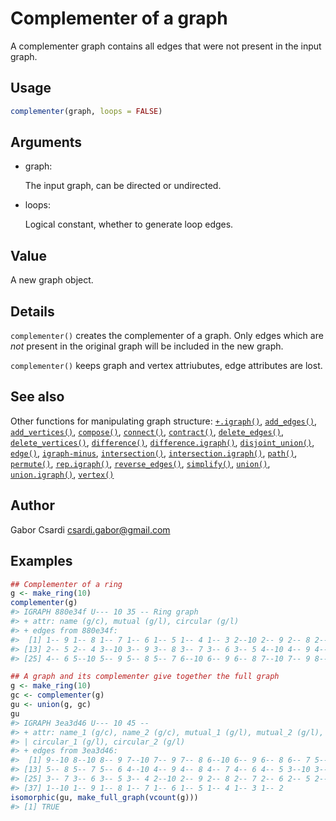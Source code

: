 # Complementer of a graph

A complementer graph contains all edges that were not present in the
input graph.

## Usage

``` r
complementer(graph, loops = FALSE)
```

## Arguments

- graph:

  The input graph, can be directed or undirected.

- loops:

  Logical constant, whether to generate loop edges.

## Value

A new graph object.

## Details

`complementer()` creates the complementer of a graph. Only edges which
are *not* present in the original graph will be included in the new
graph.

`complementer()` keeps graph and vertex attriubutes, edge attributes are
lost.

## See also

Other functions for manipulating graph structure:
[`+.igraph()`](https://r.igraph.org/reference/plus-.igraph.md),
[`add_edges()`](https://r.igraph.org/reference/add_edges.md),
[`add_vertices()`](https://r.igraph.org/reference/add_vertices.md),
[`compose()`](https://r.igraph.org/reference/compose.md),
[`connect()`](https://r.igraph.org/reference/ego.md),
[`contract()`](https://r.igraph.org/reference/contract.md),
[`delete_edges()`](https://r.igraph.org/reference/delete_edges.md),
[`delete_vertices()`](https://r.igraph.org/reference/delete_vertices.md),
[`difference()`](https://r.igraph.org/reference/difference.md),
[`difference.igraph()`](https://r.igraph.org/reference/difference.igraph.md),
[`disjoint_union()`](https://r.igraph.org/reference/disjoint_union.md),
[`edge()`](https://r.igraph.org/reference/edge.md),
[`igraph-minus`](https://r.igraph.org/reference/igraph-minus.md),
[`intersection()`](https://r.igraph.org/reference/intersection.md),
[`intersection.igraph()`](https://r.igraph.org/reference/intersection.igraph.md),
[`path()`](https://r.igraph.org/reference/path.md),
[`permute()`](https://r.igraph.org/reference/permute.md),
[`rep.igraph()`](https://r.igraph.org/reference/rep.igraph.md),
[`reverse_edges()`](https://r.igraph.org/reference/reverse_edges.md),
[`simplify()`](https://r.igraph.org/reference/simplify.md),
[`union()`](https://r.igraph.org/reference/union.md),
[`union.igraph()`](https://r.igraph.org/reference/union.igraph.md),
[`vertex()`](https://r.igraph.org/reference/vertex.md)

## Author

Gabor Csardi <csardi.gabor@gmail.com>

## Examples

``` r
## Complementer of a ring
g <- make_ring(10)
complementer(g)
#> IGRAPH 880e34f U--- 10 35 -- Ring graph
#> + attr: name (g/c), mutual (g/l), circular (g/l)
#> + edges from 880e34f:
#>  [1] 1-- 9 1-- 8 1-- 7 1-- 6 1-- 5 1-- 4 1-- 3 2--10 2-- 9 2-- 8 2-- 7 2-- 6
#> [13] 2-- 5 2-- 4 3--10 3-- 9 3-- 8 3-- 7 3-- 6 3-- 5 4--10 4-- 9 4-- 8 4-- 7
#> [25] 4-- 6 5--10 5-- 9 5-- 8 5-- 7 6--10 6-- 9 6-- 8 7--10 7-- 9 8--10

## A graph and its complementer give together the full graph
g <- make_ring(10)
gc <- complementer(g)
gu <- union(g, gc)
gu
#> IGRAPH 3ea3d46 U--- 10 45 -- 
#> + attr: name_1 (g/c), name_2 (g/c), mutual_1 (g/l), mutual_2 (g/l),
#> | circular_1 (g/l), circular_2 (g/l)
#> + edges from 3ea3d46:
#>  [1] 9--10 8--10 8-- 9 7--10 7-- 9 7-- 8 6--10 6-- 9 6-- 8 6-- 7 5--10 5-- 9
#> [13] 5-- 8 5-- 7 5-- 6 4--10 4-- 9 4-- 8 4-- 7 4-- 6 4-- 5 3--10 3-- 9 3-- 8
#> [25] 3-- 7 3-- 6 3-- 5 3-- 4 2--10 2-- 9 2-- 8 2-- 7 2-- 6 2-- 5 2-- 4 2-- 3
#> [37] 1--10 1-- 9 1-- 8 1-- 7 1-- 6 1-- 5 1-- 4 1-- 3 1-- 2
isomorphic(gu, make_full_graph(vcount(g)))
#> [1] TRUE
```

